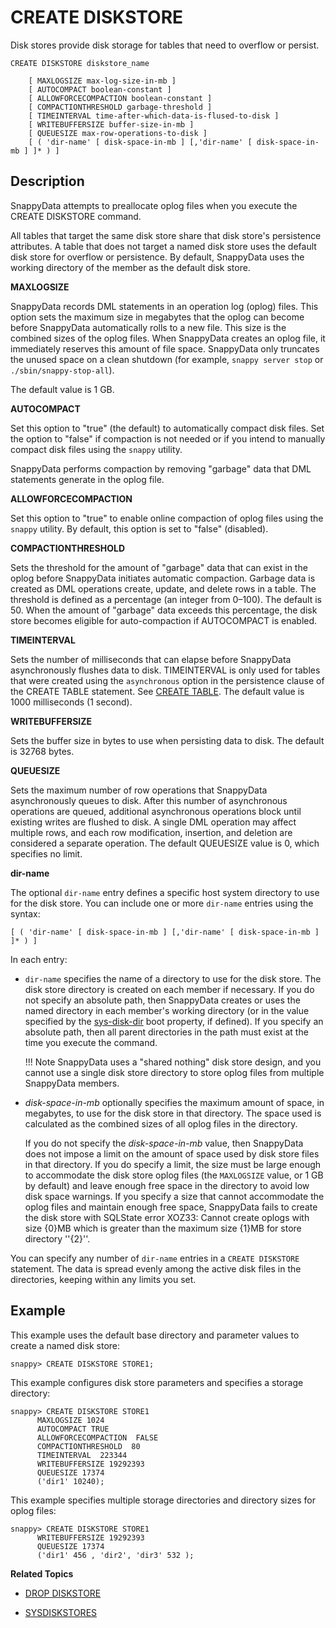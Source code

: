 # CREATE DISKSTORE

Disk stores provide disk storage for tables that need to overflow or persist.

```no-highlight
CREATE DISKSTORE diskstore_name

    [ MAXLOGSIZE max-log-size-in-mb ]
    [ AUTOCOMPACT boolean-constant ]
    [ ALLOWFORCECOMPACTION boolean-constant ]
    [ COMPACTIONTHRESHOLD garbage-threshold ]
    [ TIMEINTERVAL time-after-which-data-is-flused-to-disk ]
    [ WRITEBUFFERSIZE buffer-size-in-mb ]
    [ QUEUESIZE max-row-operations-to-disk ]
    [ ( 'dir-name' [ disk-space-in-mb ] [,'dir-name' [ disk-space-in-mb ] ]* ) ]
```

## Description

SnappyData attempts to preallocate oplog files when you execute the CREATE DISKSTORE command. 

<!-- See [Preventing Disk Full Errors](../../best_practices/prevent_disk_full_errors.md) for more information.
-->
All tables that target the same disk store share that disk store's persistence attributes. A table that does not target a named disk store uses the default disk store for overflow or persistence. By default, SnappyData uses the working directory of the member as the default disk store.


**MAXLOGSIZE**

SnappyData records DML statements in an operation log (oplog) files. This option sets the maximum size in megabytes that the oplog can become before SnappyData automatically rolls to a new file. This size is the combined sizes of the oplog files. When SnappyData creates an oplog file, it immediately reserves this amount of file space. SnappyData only truncates the unused space on a clean shutdown (for example, `snappy server stop` or `./sbin/snappy-stop-all`).

The default value is 1 GB.

**AUTOCOMPACT**

Set this option to "true" (the default) to automatically compact disk files. Set the option to "false" if compaction is not needed or if you intend to manually compact disk files using the `snappy` utility.

SnappyData performs compaction by removing "garbage" data that DML statements generate in the oplog file.

**ALLOWFORCECOMPACTION**

Set this option to "true" to enable online compaction of oplog files using the `snappy` utility. By default, this option is set to "false" (disabled).

**COMPACTIONTHRESHOLD**

Sets the threshold for the amount of "garbage" data that can exist in the oplog before SnappyData initiates automatic compaction. Garbage data is created as DML operations create, update, and delete rows in a table. The threshold is defined as a percentage (an integer from 0–100). The default is 50. When the amount of "garbage" data exceeds this percentage, the disk store becomes eligible for auto-compaction if AUTOCOMPACT is enabled.

**TIMEINTERVAL**

Sets the number of milliseconds that can elapse before SnappyData asynchronously flushes data to disk. TIMEINTERVAL is only used for tables that were created using the `asynchronous` option in the persistence clause of the CREATE TABLE statement. See [CREATE TABLE](create-table.md). The default value is 1000 milliseconds (1 second).

**WRITEBUFFERSIZE**

Sets the buffer size in bytes to use when persisting data to disk. The default is 32768 bytes.

**QUEUESIZE**

Sets the maximum number of row operations that SnappyData asynchronously queues to disk. After this number of asynchronous operations are queued, additional asynchronous operations block until existing writes are flushed to disk. A single DML operation may affect multiple rows, and each row modification, insertion, and deletion are considered a separate operation. The default QUEUESIZE value is 0, which specifies no limit.

**dir-name**

The optional `dir-name` entry defines a specific host system directory to use for the disk store. You can include one or more `dir-name` entries using the syntax:

```no-highlight
[ ( 'dir-name' [ disk-space-in-mb ] [,'dir-name' [ disk-space-in-mb ] ]* ) ]
```

In each entry:

* `dir-name` specifies the name of a directory to use for the disk store. The disk store directory is created on each member if necessary. If you do not specify an absolute path, then SnappyData creates or uses the named directory in each member's working directory (or in the value specified by the [sys-disk-dir](../../reference/configuration_parameters/sys-disk-dir.md) boot property, if defined). If you specify an absolute path, then all parent directories in the path must exist at the time you execute the command.

	!!! Note 
    	SnappyData uses a "shared nothing" disk store design, and you cannot use a single disk store directory to store oplog files from multiple SnappyData members. 

*   *disk-space-in-mb* optionally specifies the maximum amount of space, in megabytes, to use for the disk store in that directory. The space used is calculated as the combined sizes of all oplog files in the directory.

    If you do not specify the *disk-space-in-mb* value, then SnappyData does not impose a limit on the amount of space used by disk store files in that directory. If you do specify a limit, the size must be large enough to accommodate the disk store oplog files (the `MAXLOGSIZE` value, or 1 GB by default) and leave enough free space in the directory to avoid low disk space warnings. If you specify a size that cannot accommodate the oplog files and maintain enough free space, SnappyData fails to create the disk store with SQLState error XOZ33: Cannot create oplogs with size {0}MB which is greater than the maximum size {1}MB for store directory ''{2}''.

You can specify any number of `dir-name` entries in a `CREATE DISKSTORE` statement. The data is spread evenly among the active disk files in the directories, keeping within any limits you set.

## Example

This example uses the default base directory and parameter values to create a named disk store:

```no-highlight
snappy> CREATE DISKSTORE STORE1;
```

This example configures disk store parameters and specifies a storage directory:

```no-highlight
snappy> CREATE DISKSTORE STORE1
      MAXLOGSIZE 1024 
      AUTOCOMPACT TRUE
      ALLOWFORCECOMPACTION  FALSE 
      COMPACTIONTHRESHOLD  80
      TIMEINTERVAL  223344
      WRITEBUFFERSIZE 19292393
      QUEUESIZE 17374
      ('dir1' 10240);
```

This example specifies multiple storage directories and directory sizes for oplog files:

```no-highlight
snappy> CREATE DISKSTORE STORE1 
      WRITEBUFFERSIZE 19292393
      QUEUESIZE 17374
      ('dir1' 456 , 'dir2', 'dir3' 532 );
```

**Related Topics**

* [DROP DISKSTORE](drop-diskstore.md)

* [SYSDISKSTORES](../system_tables/sysdiskstores.md)

